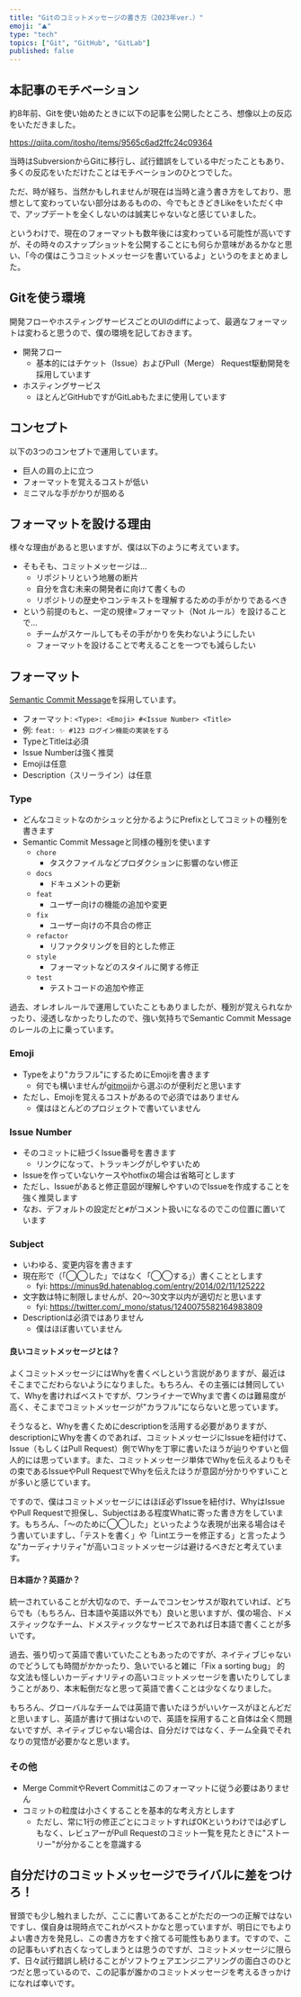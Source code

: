 ```yaml
---
title: "Gitのコミットメッセージの書き方（2023年ver.）"
emoji: "⛰️"
type: "tech"
topics: ["Git", "GitHub", "GitLab"]
published: false
---
```


## 本記事のモチベーション
約8年前、Gitを使い始めたときに以下の記事を公開したところ、想像以上の反応をいただきました。

https://qiita.com/itosho/items/9565c6ad2ffc24c09364

当時はSubversionからGitに移行し、試行錯誤をしている中だったこともあり、多くの反応をいただけたことはモチベーションのひとつでした。

ただ、時が経ち、当然かもしれませんが現在は当時と違う書き方をしており、思想として変わっていない部分はあるものの、今でもときどきLikeをいただく中で、アップデートを全くしないのは誠実じゃないなと感じていました。

というわけで、現在のフォーマットも数年後には変わっている可能性が高いですが、その時々のスナップショットを公開することにも何らか意味があるかなと思い、「今の僕はこうコミットメッセージを書いているよ」というのをまとめました。

## Gitを使う環境
開発フローやホスティングサービスごとのUIのdiffによって、最適なフォーマットは変わると思うので、僕の環境を記しておきます。

- 開発フロー
  - 基本的にはチケット（Issue）およびPull（Merge） Request駆動開発を採用しています
- ホスティングサービス
  - ほとんどGitHubですがGitLabもたまに使用しています

## コンセプト
以下の3つのコンセプトで運用しています。

- 巨人の肩の上に立つ
- フォーマットを覚えるコストが低い
- ミニマルな手がかりが掴める

## フォーマットを設ける理由
様々な理由があると思いますが、僕は以下のように考えています。

- そもそも、コミットメッセージは…
  - リポジトリという地層の断片
  - 自分を含む未来の開発者に向けて書くもの
  - リポジトリの歴史やコンテキストを理解するための手がかりであるべき
- という前提のもと、一定の規律=フォーマット（Not ルール）を設けることで…
  - チームがスケールしてもその手がかりを失わないようにしたい
  - フォーマットを設けることで考えることを一つでも減らしたい

## フォーマット
[Semantic Commit Message](https://gist.github.com/joshbuchea/6f47e86d2510bce28f8e7f42ae84c716)を採用しています。

- フォーマット: `<Type>: <Emoji> #<Issue Number> <Title>`
- 例: `feat: ✨ #123 ログイン機能の実装をする`
- TypeとTitleは必須
- Issue Numberは強く推奨
- Emojiは任意
- Description（スリーライン）は任意

### Type
- どんなコミットなのかシュッと分かるようにPrefixとしてコミットの種別を書きます
- Semantic Commit Messageと同様の種別を使います
  - `chore`
    - タスクファイルなどプロダクションに影響のない修正
  - `docs`
    - ドキュメントの更新
  - `feat`
    - ユーザー向けの機能の追加や変更
  - `fix`
    - ユーザー向けの不具合の修正
  - `refactor`
    - リファクタリングを目的とした修正
  - `style`
    - フォーマットなどのスタイルに関する修正
  - `test`
    - テストコードの追加や修正

過去、オレオレルールで運用していたこともありましたが、種別が覚えられなかったり、浸透しなかったりしたので、強い気持ちでSemantic Commit Messageのレールの上に乗っています。

### Emoji
- Typeをより"カラフル"にするためにEmojiを書きます
  - 何でも構いませんが[gitmoji](https://gitmoji.dev)から選ぶのが便利だと思います
- ただし、Emojiを覚えるコストがあるので必須ではありません
  - 僕はほとんどのプロジェクトで書いていません

### Issue Number
- そのコミットに紐づくIssue番号を書きます
  - リンクになって、トラッキングがしやすいため
- Issueを作っていないケースやhotfixの場合は省略可とします
- ただし、Issueがあると修正意図が理解しやすいのでIssueを作成することを強く推奨します
- なお、デフォルトの設定だと`#`がコメント扱いになるのでこの位置に置いています

### Subject
- いわゆる、変更内容を書きます
- 現在形で（「◯◯した」ではなく「◯◯する」）書くこととします
  - fyi: https://minus9d.hatenablog.com/entry/2014/02/11/125222
- 文字数は特に制限しませんが、20〜30文字以内が適切だと思います
  - fyi: https://twitter.com/_mono/status/1240075582164983809
- Descriptionは必須ではありません
  - 僕はほぼ書いていません

#### 良いコミットメッセージとは？
よくコミットメッセージにはWhyを書くべしという言説がありますが、最近はそこまでこだわらないようになりました。もちろん、その主張には賛同していて、Whyを書ければベストですが、ワンライナーでWhyまで書くのは難易度が高く、そこまでコミットメッセージが"カラフル"にならないと思っています。

そうなると、Whyを書くためにdescriptionを活用する必要がありますが、descriptionにWhyを書くのであれば、コミットメッセージにIssueを紐付けて、Issue（もしくはPull Request）側でWhyを丁寧に書いたほうが辿りやすいと個人的には思っています。また、コミットメッセージ単体でWhyを伝えるよりもその束であるIssueやPull RequestでWhyを伝えたほうが意図が分かりやすいことが多いと感じています。

ですので、僕はコミットメッセージにはほぼ必ずIssueを紐付け、WhyはIssueやPull Requestで担保し、Subjectはある程度Whatに寄った書き方をしています。もちろん、「〜のために◯◯した」といったような表現が出来る場合はそう書いていますし、「テストを書く」や「Lintエラーを修正する」と言ったような"カーディナリティ"が高いコミットメッセージは避けるべきだと考えています。

#### 日本語か？英語か？
統一されていることが大切なので、チームでコンセンサスが取れていれば、どちらでも（もちろん、日本語や英語以外でも）良いと思いますが、僕の場合、ドメスティックなチーム、ドメスティックなサービスであれば日本語で書くことが多いです。

過去、張り切って英語で書いていたこともあったのですが、ネイティブじゃないのでどうしても時間がかかったり、急いでいると雑に「Fix a sorting bug」 的な文法も怪しいカーディナリティの高いコミットメッセージを書いたりしてしまうことがあり、本末転倒だなと思って英語で書くことは少なくなりました。

もちろん、グローバルなチームでは英語で書いたほうがいいケースがほとんどだと思いますし、英語が書けて損はないので、英語を採用すること自体は全く問題ないですが、ネイティブじゃない場合は、自分だけではなく、チーム全員でそれなりの覚悟が必要かなと思います。

### その他
- Merge CommitやRevert Commitはこのフォーマットに従う必要はありません
- コミットの粒度は小さくすることを基本的な考え方とします
  - ただし、常に1行の修正ごとにコミットすればOKというわけでは必ずしもなく、レビュアーがPull Requestのコミット一覧を見たときに"ストーリー"が分かることを意識する

## 自分だけのコミットメッセージでライバルに差をつけろ！
冒頭でも少し触れましたが、ここに書いてあることがただの一つの正解ではないですし、僕自身は現時点でこれがベストかなと思っていますが、明日にでもよりよい書き方を発見し、この書き方をすぐ捨てる可能性もあります。ですので、この記事もいずれ古くなってしまうとは思うのですが、コミットメッセージに限らず、日々試行錯誤し続けることがソフトウェアエンジニアリングの面白さのひとつだと思っているので、この記事が誰かのコミットメッセージを考えるきっかけになれば幸いです。
